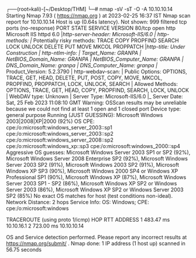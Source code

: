                                                                                                 
┌──(root💀kali)-[~/Desktop/THM]
└─# nmap -sV -sT -O -A 10.10.10.14         
Starting Nmap 7.93 ( https://nmap.org ) at 2023-02-25 16:37 IST
Nmap scan report for 10.10.10.14
Host is up (0.64s latency).
Not shown: 999 filtered tcp ports (no-response)
PORT   STATE SERVICE VERSION
80/tcp open  http    Microsoft IIS httpd 6.0
|_http-server-header: Microsoft-IIS/6.0
| http-methods: 
|_  Potentially risky methods: TRACE COPY PROPFIND SEARCH LOCK UNLOCK DELETE PUT MOVE MKCOL PROPPATCH
|_http-title: Under Construction
| http-ntlm-info: 
|   Target_Name: GRANPA
|   NetBIOS_Domain_Name: GRANPA
|   NetBIOS_Computer_Name: GRANPA
|   DNS_Domain_Name: granpa
|   DNS_Computer_Name: granpa
|_  Product_Version: 5.2.3790
| http-webdav-scan: 
|   Public Options: OPTIONS, TRACE, GET, HEAD, DELETE, PUT, POST, COPY, MOVE, MKCOL, PROPFIND, PROPPATCH, LOCK, UNLOCK, SEARCH
|   Allowed Methods: OPTIONS, TRACE, GET, HEAD, COPY, PROPFIND, SEARCH, LOCK, UNLOCK
|   WebDAV type: Unknown
|   Server Type: Microsoft-IIS/6.0
|_  Server Date: Sat, 25 Feb 2023 11:08:10 GMT
Warning: OSScan results may be unreliable because we could not find at least 1 open and 1 closed port
Device type: general purpose
Running (JUST GUESSING): Microsoft Windows 2003|2008|XP|2000 (92%)
OS CPE: cpe:/o:microsoft:windows_server_2003::sp1 cpe:/o:microsoft:windows_server_2003::sp2 cpe:/o:microsoft:windows_server_2008::sp2 cpe:/o:microsoft:windows_xp::sp3 cpe:/o:microsoft:windows_2000::sp4
Aggressive OS guesses: Microsoft Windows Server 2003 SP1 or SP2 (92%), Microsoft Windows Server 2008 Enterprise SP2 (92%), Microsoft Windows Server 2003 SP2 (91%), Microsoft Windows 2003 SP2 (91%), Microsoft Windows XP SP3 (90%), Microsoft Windows 2000 SP4 or Windows XP Professional SP1 (90%), Microsoft Windows XP (87%), Microsoft Windows Server 2003 SP1 - SP2 (86%), Microsoft Windows XP SP2 or Windows Server 2003 (86%), Microsoft Windows XP SP2 or Windows Server 2003 SP2 (85%)
No exact OS matches for host (test conditions non-ideal).
Network Distance: 2 hops
Service Info: OS: Windows; CPE: cpe:/o:microsoft:windows

TRACEROUTE (using proto 1/icmp)
HOP RTT       ADDRESS
1   483.47 ms 10.10.16.1
2   723.00 ms 10.10.10.14

OS and Service detection performed. Please report any incorrect results at https://nmap.org/submit/ .
Nmap done: 1 IP address (1 host up) scanned in 56.75 seconds
